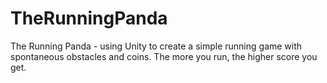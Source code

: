 # TheRunningPanda
The Running Panda - using Unity to create a simple running game with spontaneous obstacles and coins. The more you run, the higher score you get.

